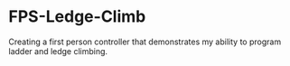 # FPS-Ledge-Climb
Creating a first person controller that demonstrates my ability to program ladder and ledge climbing.
